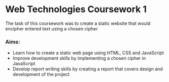 # Web Technologies Coursework 1

The task of this coursework was to create a static website that would encipher entered text using a chosen cipher

### Aims:
* Learn how to create a static web page using HTML, CSS and JavaScript
* Improve development skills by implementing a chosen cipher in JavaScript
* Develop report writing skills by creating a report that covers design and development of the project